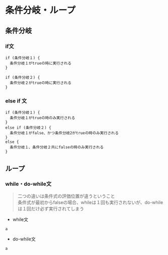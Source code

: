 # 条件分岐・ループ
## 条件分岐
### if文
```
if (条件分岐１) {
  条件分岐１がtrueの時に実行される
}

if (条件分岐２) {
  条件分岐２がtrueの時に実行される
}
```
### else if 文
```
if (条件分岐１) {
  条件分岐１がtrueの時のみ実行される
}
else if (条件分岐２) {
  条件分岐１がfalse、かつ条件分岐2がtrueの時のみ実行される
}
else {
  条件分岐１、条件分岐２共にfalseの時のみ実行される
}
```

## ループ
### while・do-while文
> 二つの違いは条件式の評価位置が違うということ  
> 条件式が最初からfalseの場合、whileは１回も実行されないが、do-whileは１回だけ必ず実行されてしまう  

- while文  
```
a
```

- do-while文  
```
a
```
